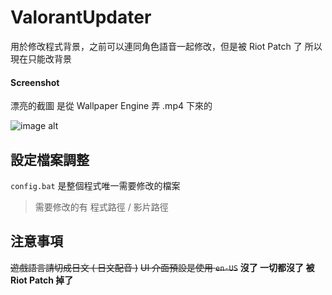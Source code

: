# ValorantUpdater
用於修改程式背景，之前可以連同角色語音一起修改，但是被 Riot Patch 了
所以現在只能改背景

#### Screenshot
漂亮的截圖 是從 Wallpaper Engine 弄 .mp4 下來的

![image alt](https://i.imgur.com/WbR86Kt.png)

## 設定檔案調整
```config.bat``` 是整個程式唯一需要修改的檔案
> 需要修改的有 程式路徑 / 影片路徑

## 注意事項
~~遊戲語言請切成日文 ( 日文配音 )~~
~~UI 介面預設是使用 ```en-US```~~
**沒了 一切都沒了 被 Riot Patch 掉了**
